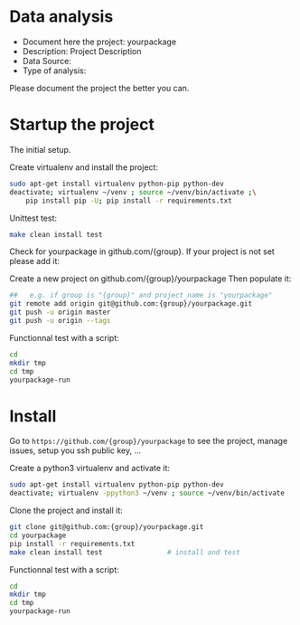 # Data analysis
- Document here the project: yourpackage
- Description: Project Description
- Data Source:
- Type of analysis:

Please document the project the better you can.

# Startup the project

The initial setup.

Create virtualenv and install the project:
```bash
sudo apt-get install virtualenv python-pip python-dev
deactivate; virtualenv ~/venv ; source ~/venv/bin/activate ;\
    pip install pip -U; pip install -r requirements.txt
```

Unittest test:
```bash
make clean install test
```

Check for yourpackage in github.com/{group}. If your project is not set please add it:

Create a new project on github.com/{group}/yourpackage
Then populate it:

```bash
##   e.g. if group is "{group}" and project_name is "yourpackage"
git remote add origin git@github.com:{group}/yourpackage.git
git push -u origin master
git push -u origin --tags
```

Functionnal test with a script:

```bash
cd
mkdir tmp
cd tmp
yourpackage-run
```

# Install

Go to `https://github.com/{group}/yourpackage` to see the project, manage issues,
setup you ssh public key, ...

Create a python3 virtualenv and activate it:

```bash
sudo apt-get install virtualenv python-pip python-dev
deactivate; virtualenv -ppython3 ~/venv ; source ~/venv/bin/activate
```

Clone the project and install it:

```bash
git clone git@github.com:{group}/yourpackage.git
cd yourpackage
pip install -r requirements.txt
make clean install test                # install and test
```
Functionnal test with a script:

```bash
cd
mkdir tmp
cd tmp
yourpackage-run
```
